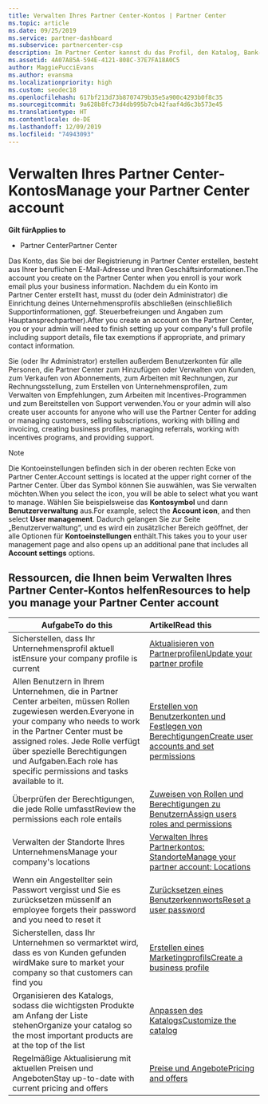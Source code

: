 ```yaml
---
title: Verwalten Ihres Partner Center-Kontos | Partner Center
ms.topic: article
ms.date: 09/25/2019
ms.service: partner-dashboard
ms.subservice: partnercenter-csp
description: Im Partner Center kannst du das Profil, den Katalog, Bank- und Steuerinformationen, Rollen, Berechtigungen und weitere Angaben zu deinem Unternehmen verwalten.
ms.assetid: 4A07A85A-594E-4121-808C-37E7FA18A0C5
author: MaggiePucciEvans
ms.author: evansma
ms.localizationpriority: high
ms.custom: seodec18
ms.openlocfilehash: 617bf213d73b8707479b35e5a900c4293b0f8c35
ms.sourcegitcommit: 9a628b8fc73d4db995b7cb42faaf4d6c3b573e45
ms.translationtype: HT
ms.contentlocale: de-DE
ms.lasthandoff: 12/09/2019
ms.locfileid: "74943093"
---
```

# <a name="manage-your-partner-center-account"></a><span data-ttu-id="16e3c-103">Verwalten Ihres Partner Center-Kontos</span><span class="sxs-lookup"><span data-stu-id="16e3c-103">Manage your Partner Center account</span></span>

<span data-ttu-id="16e3c-104">**Gilt für**</span><span class="sxs-lookup"><span data-stu-id="16e3c-104">**Applies to**</span></span>

-  <span data-ttu-id="16e3c-105">Partner Center</span><span class="sxs-lookup"><span data-stu-id="16e3c-105">Partner Center</span></span>

<span data-ttu-id="16e3c-106">Das Konto, das Sie bei der Registrierung in Partner Center erstellen, besteht aus Ihrer beruflichen E-Mail-Adresse und Ihren Geschäftsinformationen.</span><span class="sxs-lookup"><span data-stu-id="16e3c-106">The account you create on the Partner Center when you enroll is your work email plus your business information.</span></span> <span data-ttu-id="16e3c-107">Nachdem du ein Konto im Partner Center erstellt hast, musst du (oder dein Administrator) die Einrichtung deines Unternehmensprofils abschließen (einschließlich Supportinformationen, ggf. Steuerbefreiungen und Angaben zum Hauptansprechpartner).</span><span class="sxs-lookup"><span data-stu-id="16e3c-107">After you create an account on the Partner Center, you or your admin will need to finish setting up your company's full profile including support details, file tax exemptions if appropriate, and primary contact information.</span></span> 

<span data-ttu-id="16e3c-108">Sie (oder Ihr Administrator) erstellen außerdem Benutzerkonten für alle Personen, die Partner Center zum Hinzufügen oder Verwalten von Kunden, zum Verkaufen von Abonnements, zum Arbeiten mit Rechnungen, zur Rechnungsstellung, zum Erstellen von Unternehmensprofilen, zum Verwalten von Empfehlungen, zum Arbeiten mit Incentives-Programmen und zum Bereitstellen von Support verwenden.</span><span class="sxs-lookup"><span data-stu-id="16e3c-108">You or your admin will also create user accounts for anyone who will use the Partner Center for adding or managing customers, selling subscriptions, working with billing and invoicing, creating business profiles, managing referrals, working with incentives programs, and providing support.</span></span>

>[!NOTE]
><span data-ttu-id="16e3c-109">Die Kontoeinstellungen befinden sich in der oberen rechten Ecke von Partner Center.</span><span class="sxs-lookup"><span data-stu-id="16e3c-109">Account settings is located at the upper right corner of the Partner Center.</span></span> <span data-ttu-id="16e3c-110">Über das Symbol können Sie auswählen, was Sie verwalten möchten.</span><span class="sxs-lookup"><span data-stu-id="16e3c-110">When you select the icon, you will be able to select what you want to manage.</span></span> <span data-ttu-id="16e3c-111">Wählen Sie beispielsweise das **Kontosymbol** und dann **Benutzerverwaltung** aus.</span><span class="sxs-lookup"><span data-stu-id="16e3c-111">For example, select the **Account icon**, and then select **User management**.</span></span> <span data-ttu-id="16e3c-112">Dadurch gelangen Sie zur Seite „Benutzerverwaltung“, und es wird ein zusätzlicher Bereich geöffnet, der alle Optionen für **Kontoeinstellungen** enthält.</span><span class="sxs-lookup"><span data-stu-id="16e3c-112">This takes you to your user management page and also opens up an additional pane that includes all **Account settings** options.</span></span>


## <a name="resources-to-help-you-manage-your-partner-center-account"></a><span data-ttu-id="16e3c-113">Ressourcen, die Ihnen beim Verwalten Ihres Partner Center-Kontos helfen</span><span class="sxs-lookup"><span data-stu-id="16e3c-113">Resources to help you manage your Partner Center account</span></span>

|<span data-ttu-id="16e3c-114">**Aufgabe**</span><span class="sxs-lookup"><span data-stu-id="16e3c-114">**To do this**</span></span>   |<span data-ttu-id="16e3c-115">**Artikel**</span><span class="sxs-lookup"><span data-stu-id="16e3c-115">**Read this**</span></span>   |
|-----------------------|:-----------------------|
|<span data-ttu-id="16e3c-116">Sicherstellen, dass Ihr Unternehmensprofil aktuell ist</span><span class="sxs-lookup"><span data-stu-id="16e3c-116">Ensure your company profile is current</span></span>   |[<span data-ttu-id="16e3c-117">Aktualisieren von Partnerprofilen</span><span class="sxs-lookup"><span data-stu-id="16e3c-117">Update your partner profile</span></span>](update-your-partner-profile.md)|
|<span data-ttu-id="16e3c-118">Allen Benutzern in Ihrem Unternehmen, die in Partner Center arbeiten, müssen Rollen zugewiesen werden.</span><span class="sxs-lookup"><span data-stu-id="16e3c-118">Everyone in your company who needs to work in the Partner Center must be assigned roles.</span></span> <span data-ttu-id="16e3c-119">Jede Rolle verfügt über spezielle Berechtigungen und Aufgaben.</span><span class="sxs-lookup"><span data-stu-id="16e3c-119">Each role has specific permissions and tasks available to it.</span></span>|[<span data-ttu-id="16e3c-120">Erstellen von Benutzerkonten und Festlegen von Berechtigungen</span><span class="sxs-lookup"><span data-stu-id="16e3c-120">Create user accounts and set permissions</span></span>](create-user-accounts-and-set-permissions.md)|
|<span data-ttu-id="16e3c-121">Überprüfen der Berechtigungen, die jede Rolle umfasst</span><span class="sxs-lookup"><span data-stu-id="16e3c-121">Review the permissions each role entails</span></span>|[<span data-ttu-id="16e3c-122">Zuweisen von Rollen und Berechtigungen zu Benutzern</span><span class="sxs-lookup"><span data-stu-id="16e3c-122">Assign users roles and permissions</span></span>](permissions-overview.md)
|<span data-ttu-id="16e3c-123">Verwalten der Standorte Ihres Unternehmens</span><span class="sxs-lookup"><span data-stu-id="16e3c-123">Manage your company's locations</span></span>|[<span data-ttu-id="16e3c-124">Verwalten Ihres Partnerkontos: Standorte</span><span class="sxs-lookup"><span data-stu-id="16e3c-124">Manage your partner account: Locations</span></span>](manage-locations.md)
|<span data-ttu-id="16e3c-125">Wenn ein Angestellter sein Passwort vergisst und Sie es zurücksetzen müssen</span><span class="sxs-lookup"><span data-stu-id="16e3c-125">If an employee forgets their password and you need to reset it</span></span>  |[<span data-ttu-id="16e3c-126">Zurücksetzen eines Benutzerkennworts</span><span class="sxs-lookup"><span data-stu-id="16e3c-126">Reset a user password</span></span>](reset-a-user-password.md)|
|<span data-ttu-id="16e3c-127">Sicherstellen, dass Ihr Unternehmen so vermarktet wird, dass es von Kunden gefunden wird</span><span class="sxs-lookup"><span data-stu-id="16e3c-127">Make sure to market your company so that customers can find you</span></span>   |[<span data-ttu-id="16e3c-128">Erstellen eines Marketingprofils</span><span class="sxs-lookup"><span data-stu-id="16e3c-128">Create a business profile</span></span>](create-a-marketing-profile.md)|
|<span data-ttu-id="16e3c-129">Organisieren des Katalogs, sodass die wichtigsten Produkte am Anfang der Liste stehen</span><span class="sxs-lookup"><span data-stu-id="16e3c-129">Organize your catalog so the most important products are at the top of the list</span></span>   |[<span data-ttu-id="16e3c-130">Anpassen des Katalogs</span><span class="sxs-lookup"><span data-stu-id="16e3c-130">Customize the catalog</span></span>](customize-the-catalog.md)|
|<span data-ttu-id="16e3c-131">Regelmäßige Aktualisierung mit aktuellen Preisen und Angeboten</span><span class="sxs-lookup"><span data-stu-id="16e3c-131">Stay up-to-date with current pricing and offers</span></span>   |[<span data-ttu-id="16e3c-132">Preise und Angebote</span><span class="sxs-lookup"><span data-stu-id="16e3c-132">Pricing and offers</span></span>](pricing-and-offers.md)|













 

 



